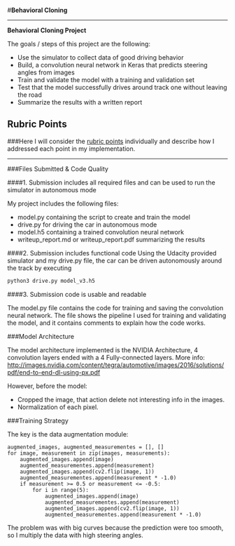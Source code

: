 #**Behavioral Cloning** 

---

**Behavioral Cloning Project**

The goals / steps of this project are the following:
* Use the simulator to collect data of good driving behavior
* Build, a convolution neural network in Keras that predicts steering angles from images
* Train and validate the model with a training and validation set
* Test that the model successfully drives around track one without leaving the road
* Summarize the results with a written report


## Rubric Points
###Here I will consider the [rubric points](https://review.udacity.com/#!/rubrics/432/view) individually and describe how I addressed each point in my implementation.  

---
###Files Submitted & Code Quality

####1. Submission includes all required files and can be used to run the simulator in autonomous mode

My project includes the following files:
* model.py containing the script to create and train the model
* drive.py for driving the car in autonomous mode
* model.h5 containing a trained convolution neural network 
* writeup_report.md or writeup_report.pdf summarizing the results

####2. Submission includes functional code
Using the Udacity provided simulator and my drive.py file, the car can be driven autonomously around the track by executing 
```sh
python3 drive.py model_v3.h5
```

####3. Submission code is usable and readable

The model.py file contains the code for training and saving the convolution neural network. The file shows the pipeline I used for training and validating the model, and it contains comments to explain how the code works.

###Model Architecture

The model architecture implemented is the NVIDIA Architecture, 4 convolution layers ended with a 4 Fully-connected layers. More info:  http://images.nvidia.com/content/tegra/automotive/images/2016/solutions/pdf/end-to-end-dl-using-px.pdf

However, before the model:
* Cropped the image, that action delete not interesting info in the images.
* Normalization of each pixel. 

###Training Strategy

The key is the data augmentation module:
 
```
augmented_images, augmented_measurementes = [], []
for image, measurement in zip(images, measurements):
    augmented_images.append(image)
    augmented_measurementes.append(measurement)
    augmented_images.append(cv2.flip(image, 1))
    augmented_measurementes.append(measurement * -1.0)
    if measurement >= 0.5 or measurement <= -0.5:
        for i in range(5):
            augmented_images.append(image)
            augmented_measurementes.append(measurement)
            augmented_images.append(cv2.flip(image, 1))
            augmented_measurementes.append(measurement * -1.0)
```

The problem was with big curves because the prediction were too smooth, so I multiply the data with high steering angles.           
    



